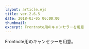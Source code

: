 ```yaml
---
layout: article.ejs
title: ver.2.6.5
date: 2018-03-05 00:00:00
thumbnail: 
excerpt: Frontnote用のキャンセラーを用意
---
```


Frontnote用のキャンセラーを用意。
